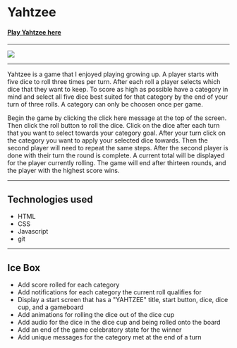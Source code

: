 # Yahtzee

#### [Play Yahtzee here](https://swiftlines.github.io/yahtzee-project/)
---
<img src ="https://i.imgur.com/J12JiZW.png">

---

Yahtzee is a game that I enjoyed playing growing up. A player starts with five dice to roll three times per turn. After each roll a player selects which dice that they want to keep. To score as high as possible have a category in mind and select all five dice best suited for that category by the end of your turn of three rolls. A category can only be choosen once per game.

Begin the game by clicking the click here message at the top of the screen.  Then click the roll button to roll the dice.  Click on the dice after each turn that you want to select towards your category goal. After your turn click on the category you want to apply your selected dice towards. Then the second player will need to repeat the same steps. After the second player is done with their turn the round is complete. A current total will be displayed for the player currently rolling. The game will end after thirteen rounds, and the player with the highest score wins.

---

## Technologies used

- HTML
- CSS
- Javascript
- git

---

## Ice Box

 - Add score rolled for each category
 - Add notifications for each category the current roll qualifies for
 - Display a start screen that has a "YAHTZEE" title, start button, dice, dice cup, and a gameboard
 - Add animations for rolling the dice out of the dice cup
 - Add audio for the dice in the dice cup and being rolled onto the board
 - Add an end of the game celebratory state for the winner
 - Add unique messages for the category met at the end of a turn



